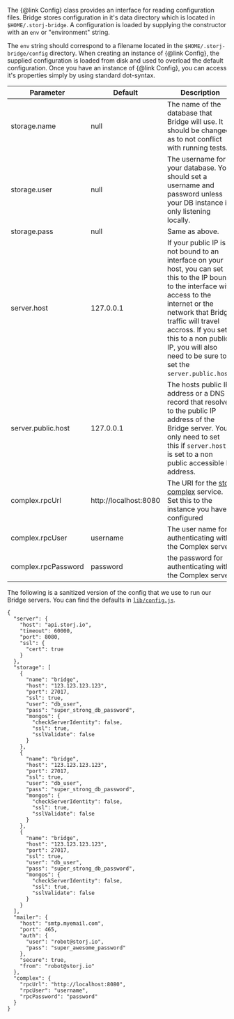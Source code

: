 The {@link Config} class provides an interface for reading configuration files.
Bridge stores configuration in it's data directory which is located in
`$HOME/.storj-bridge`. A configuration is loaded by supplying the constructor with
an `env` or "environment" string.

The `env` string should correspond to a filename located in the
`$HOME/.storj-bridge/config` directory. When creating an instance of {@link Config},
the supplied configuration is loaded from disk and used to overload the default
configuration. Once you have an instance of {@link Config}, you can access it's
properties simply by using standard dot-syntax.

| Parameter                 | Default       | Description                                                                                                              |
| --------------------------|---------------|--------------------------------------------------------------------------------------------------------------------------|
| storage.name              | null          | The name of the database that Bridge will use. It should be changed as to not conflict with running tests.               |
| storage.user              | null          | The username for your database. You should set a username and password unless your DB instance is only listening locally.|
| storage.pass              | null          | Same as above.
| server.host               | 127.0.0.1     | If your public IP is not bound to an interface on your host, you can set this to the IP bound to the interface with access to the internet or the network that Bridge traffic will travel accross. If you set this to a non public IP, you will also need to be sure to set the `server.public.host`. |
| server.public.host        | 127.0.0.1     | The hosts public IP address or a DNS record that resolves to the public IP address of the Bridge server. You only need to set this if `server.host` is set to a non public accessible IP address. |
| complex.rpcUrl            | http://localhost:8080 | The URI for the [storj complex](https://github.com/Storj/complex) service. Set this to the instance you have configured |
| complex.rpcUser           | username | The user name for authenticating with the Complex server |
| complex.rpcPassword       | password | the password for authenticating with the Complex server | 

The following is a sanitized version of the config that we use to run our Bridge servers. You can find the defaults in [`lib/config.js`](https://github.com/Storj/bridge/blob/master/lib/config.js).

```
{
  "server": {
    "host": "api.storj.io",
    "timeout": 60000,
    "port": 8080,
    "ssl": {
      "cert": true
    }
  },
  "storage": [
    {
      "name": "bridge",
      "host": "123.123.123.123",
      "port": 27017,
      "ssl": true,
      "user": "db_user",
      "pass": "super_strong_db_password",
      "mongos": {
        "checkServerIdentity": false,
        "ssl": true,
        "sslValidate": false
      }
    },
    {
      "name": "bridge",
      "host": "123.123.123.123",
      "port": 27017,
      "ssl": true,
      "user": "db_user",
      "pass": "super_strong_db_password",
      "mongos": {
        "checkServerIdentity": false,
        "ssl": true,
        "sslValidate": false
      }
    },
    {
      "name": "bridge",
      "host": "123.123.123.123",
      "port": 27017,
      "ssl": true,
      "user": "db_user",
      "pass": "super_strong_db_password",
      "mongos": {
        "checkServerIdentity": false,
        "ssl": true,
        "sslValidate": false
      }
    }
  ],
  "mailer": {
    "host": "smtp.myemail.com",
    "port": 465,
    "auth": {
      "user": "robot@storj.io",
      "pass": "super_awesome_password"
    },
    "secure": true,
    "from": "robot@storj.io"
  },
  "complex": {
    "rpcUrl": "http://localhost:8080",
    "rpcUser": "username",
    "rpcPassword": "password"
  }
}
```


